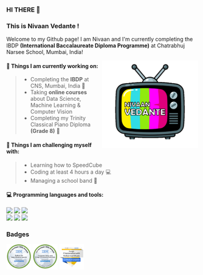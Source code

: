 ### HI THERE 👋 
### This is Nivaan Vedante !
Welcome to my Github page! I am Nivaan and I'm currently completing the IBDP __(International Baccalaureate Diploma Programme)__ at Chatrabhuj Narsee School, Mumbai, India!  

<img align="right" alt="img" src="https://github.com/NivaanVedante/projects/blob/main/tvglitch.png" width="50%" height="auto" />

#### 🎯 Things I am currently working on: 
> - Completing the __IBDP__ at CNS, Mumbai, India 🏫
> - Taking __online courses__ about Data Science, Machine Learning & Computer Vision 
> - Completing my Trinity Classical Piano Diploma __(Grade 8)__ 🎹

#### :muscle: Things I am challenging myself with:
> - Learning how to SpeedCube 
> - Coding at least 4 hours a day 💻
> - Managing a school band 🥁

#### :computer: Programming languages and tools: 
<p>
<code><img width="15%" src="https://www.vectorlogo.zone/logos/java/java-ar21.svg"></code>
<code><img width="15%" src="https://www.vectorlogo.zone/logos/python/python-ar21.svg"></code>
<code><img width="13%" src="https://www.vectorlogo.zone/logos/r-project/r-project-icon.svg"></code>
<br />
<code><img width="15%" src="https://www.vectorlogo.zone/logos/pocoo_flask/pocoo_flask-ar21.svg"></code>
<code><img width="15%" src="https://www.vectorlogo.zone/logos/mysql/mysql-ar21.svg"></code>
<code><img width="15%" src="https://www.vectorlogo.zone/logos/git-scm/git-scm-ar21.svg"></code>
</p>


### Badges
<p>
<code><img width="13%" src="https://github.com/NivaanVedante/projects/blob/main/Nivaan_Edx_%26_Coursera_Certificates%20%26%20Badges/Nivaan_Actual_Badge_Sticker_IBM_python-for-data-science-and-ai.png" height="auto"></code>
<code><img width="13%" src="https://github.com/NivaanVedante/projects/blob/main/Nivaan_Edx_%26_Coursera_Certificates%20%26%20Badges/Nivaan_Actual_Badge_Sticker_IBM_computer-vision-and-image-processing-essentials.1.png " height="auto"></code>
<code><img width="13%" src="https://github.com/NivaanVedante/projects/blob/main/Nivaan_Edx_%26_Coursera_Certificates%20%26%20Badges/Nivaan_Actual_Badge_Sticker_Google_IT_Automation_with_Python.png" height="auto"></code>

